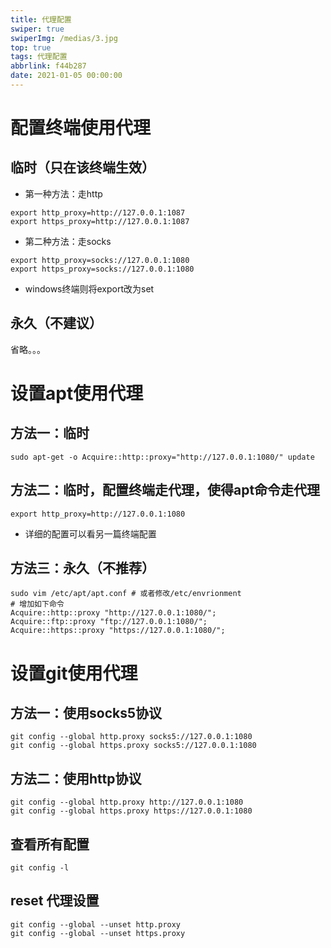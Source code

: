 ```yaml
---
title: 代理配置
swiper: true
swiperImg: /medias/3.jpg
top: true
tags: 代理配置
abbrlink: f44b287
date: 2021-01-05 00:00:00
---
```


# 配置终端使用代理

## 临时（只在该终端生效）
- 第一种方法：走http
```shell
export http_proxy=http://127.0.0.1:1087
export https_proxy=http://127.0.0.1:1087
```
- 第二种方法：走socks
```shell
export http_proxy=socks://127.0.0.1:1080
export https_proxy=socks://127.0.0.1:1080
```

- windows终端则将export改为set

## 永久（不建议）

省略。。。

# 设置apt使用代理

## 方法一：临时

```shell
sudo apt-get -o Acquire::http::proxy="http://127.0.0.1:1080/" update
```

## 方法二：临时，配置终端走代理，使得apt命令走代理

```shell
export http_proxy=http://127.0.0.1:1080
```

- 详细的配置可以看另一篇终端配置

## 方法三：永久（不推荐）

```shell
sudo vim /etc/apt/apt.conf # 或者修改/etc/envrionment
# 增加如下命令
Acquire::http::proxy "http://127.0.0.1:1080/";
Acquire::ftp::proxy "ftp://127.0.0.1:1080/";
Acquire::https::proxy "https://127.0.0.1:1080/";
```

# 设置git使用代理

## 方法一：使用socks5协议

```shell
git config --global http.proxy socks5://127.0.0.1:1080
git config --global https.proxy socks5://127.0.0.1:1080
```

## 方法二：使用http协议

```shell
git config --global http.proxy http://127.0.0.1:1080
git config --global https.proxy https://127.0.0.1:1080
```

## 查看所有配置

```shell
git config -l
```

## reset 代理设置

```shell
git config --global --unset http.proxy
git config --global --unset https.proxy
```

